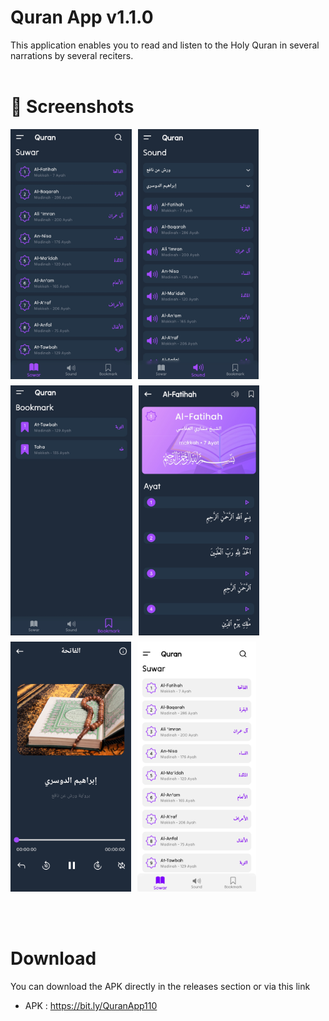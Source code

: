 # Quran App v1.1.0

This application enables you to read and listen to the Holy Quran in several narrations by several reciters.
<br><br>

# 📸 Screenshots

<div style="display: flex; flex-wrap: wrap; gap: 10px;">
  <img src="./screenshots/screenshot_1.jpg" height="400px">
  <img src="./screenshots/screenshot_2.jpg" height="400px">
  <img src="./screenshots/screenshot_3.jpg" height="400px">
  <img src="./screenshots/screenshot_4.jpg" height="400px">
  <img src="./screenshots/screenshot_5.jpg" height="400px">
  <img src="./screenshots/screenshot_6.jpg" height="400px">
</div>
<br><br><br>

# Download

You can download the APK directly in the releases section or 
via this link

- APK : https://bit.ly/QuranApp110
